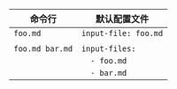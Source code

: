 <!-- 为了达到多行效果 增加了空行 -->

| 命令行          | 默认配置文件         |
| --------------- | -------------------- |
| `foo.md`        | `input-file: foo.md` |
|                 |                      |
| `foo.md bar.md` | `input-files:`       |
|                 | `  - foo.md`         |
|                 | `  - bar.md`         |